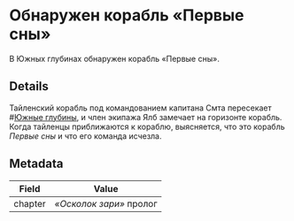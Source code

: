 # Обнаружен корабль «Первые сны»
В Южных глубинах обнаружен корабль «Первые сны».

## Details
Тайленский корабль под командованием капитана Смта пересекает #[Южные глубины](locations/southern-depths), и член экипажа Ялб замечает на горизонте корабль. Когда тайленцы приближаются к кораблю, выясняется, что это корабль *Первые сны* и что его команда исчезла.

## Metadata
| Field | Value |
| ----- | ----- |
| chapter | *«Осколок зари»* пролог |

